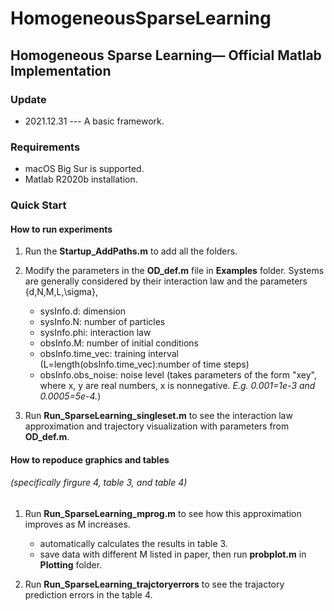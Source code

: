 # HomogeneousSparseLearning

## Homogeneous Sparse Learning&mdash; Official Matlab Implementation

### Update

- 2021.12.31 ---  A basic framework.

### Requirements

* macOS Big Sur is supported. 
* Matlab R2020b installation. 

### Quick Start

#### How to run experiments 

1. Run the **Startup_AddPaths.m** to add all the folders.

2. Modify the parameters in the **OD_def.m** file in **Examples** folder.
   Systems are generally considered by their interaction law and the parameters {d,N,M,L,\sigma}, 
      * sysInfo.d:            dimension
      * sysInfo.N:            number of particles
      * sysInfo.phi:          interaction law
      * obsInfo.M:            number of initial conditions
      * obsInfo.time_vec:     training interval (L=length(obsInfo.time_vec):number of time steps)
      * obsInfo.obs_noise:    noise level (takes parameters of the form "xey", where x, y are real numbers, x is nonnegative.  *E.g. 0.001=1e-3 and 0.0005=5e-4.*)
   
3. Run **Run_SparseLearning_singleset.m** to see the interaction law approximation and trajectory visualization with parameters from **OD_def.m**.

#### How to repoduce graphics and tables
###### (specifically firgure 4, table 3, and table 4)

1. Run **Run_SparseLearning_mprog.m** to see how this approximation improves as M increases.
      * automatically calculates the results in table 3.   
      * save data with different M listed in paper, then run **probplot.m** in **Plotting** folder.

2. Run **Run_SparseLearning_trajctoryerrors** to see the trajactory prediction errors in the table 4. 


